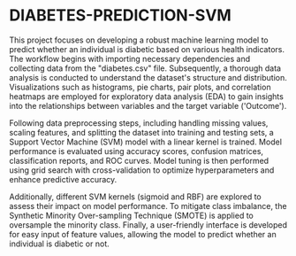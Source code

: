 # DIABETES-PREDICTION-SVM

This project focuses on developing a robust machine learning model to predict whether an individual is diabetic based on various health indicators. The workflow begins with importing necessary dependencies and collecting data from the "diabetes.csv" file. Subsequently, a thorough data analysis is conducted to understand the dataset's structure and distribution. Visualizations such as histograms, pie charts, pair plots, and correlation heatmaps are employed for exploratory data analysis (EDA) to gain insights into the relationships between variables and the target variable ('Outcome').

Following data preprocessing steps, including handling missing values, scaling features, and splitting the dataset into training and testing sets, a Support Vector Machine (SVM) model with a linear kernel is trained. Model performance is evaluated using accuracy scores, confusion matrices, classification reports, and ROC curves. Model tuning is then performed using grid search with cross-validation to optimize hyperparameters and enhance predictive accuracy.

Additionally, different SVM kernels (sigmoid and RBF) are explored to assess their impact on model performance. To mitigate class imbalance, the Synthetic Minority Over-sampling Technique (SMOTE) is applied to oversample the minority class. Finally, a user-friendly interface is developed for easy input of feature values, allowing the model to predict whether an individual is diabetic or not. 
